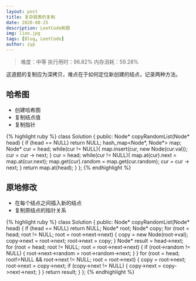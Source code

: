 ```yaml
---
layout: post
title: 复杂链表的复制
date: 2020-08-25
description: LeetCode刷题
img: lion.jpg
tags: [Blog, LeetCode]
author: zyp
---
```

> 难度：中等 执行用时：96.82% 内存消耗：59.28%

这道题的复制应为深拷贝，难点在于如何定位新创建的结点，记录两种方法。

## 哈希图

- 创建哈希图
- 复制结点值
- 复制指针

{% highlight ruby %}
class Solution {
public:
    Node* copyRandomList(Node* head) {
        if (head == NULL) return NULL;
		hash_map<Node*, Node*> map;
		Node* cur = head;
		while(cur != NULL){
		map.insert(cur, new Node(cur.val));
		cur = cur -> next;
	    }
	    cur = head;
	    while(cur != NULL){
	    map.at(cur).next = map.at(cur.next);
	    map.get(cur).random = map.get(cur.random);
	    cur = cur -> next;
	    }
	    return map.at(head);
    }
};
{% endhighlight %}

## 原地修改

- 在每个结点之间插入新的结点
- 复制原结点的指针关系

{% highlight ruby %}
class Solution {
public:
    Node* copyRandomList(Node* head) {
        if (head == NULL) return NULL;
		Node* root;
		Node* copy;
		for (root = head; root != NULL; root = root->next->next) {
			copy = new Node(root->val);
			copy->next = root->next;
			root->next = copy;
		}
		Node* result = head->next;
		for (root = head; root != NULL; root = root->next->next) {
			if (root->random != NULL) {
				root->next->random = root->random->next;
			}
		}
        for (root = head; root!=NULL && root->next != NULL; root = root->next) {
			copy = root->next;
			root->next = copy->next;
			if (copy->next != NULL) {
				copy->next = copy->next->next;
			}
		}
		return result;
    }
};
{% endhighlight %}